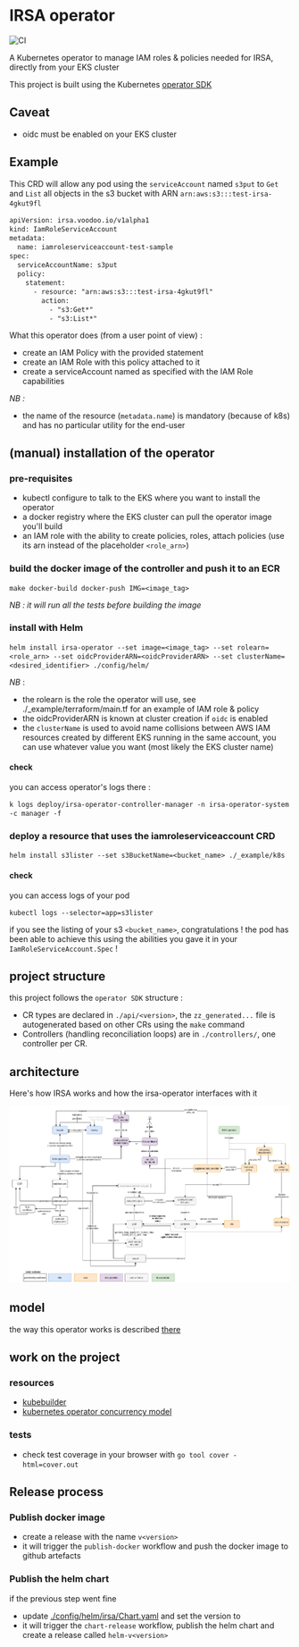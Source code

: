 # IRSA operator 

![CI](https://github.com/matthieuJacquot-voodoo/test-github-actions/actions/workflows/ci.yml/badge.svg)

A Kubernetes operator to manage IAM roles & policies needed for IRSA, directly from your EKS cluster

This project is built using the Kubernetes [operator SDK](https://sdk.operatorframework.io/)

## Caveat
- oidc must be enabled on your EKS cluster 

## Example

This CRD will allow any pod using the `serviceAccount` named `s3put` to `Get` and `List` all objects in the s3 bucket with ARN `arn:aws:s3:::test-irsa-4gkut9fl`

```
apiVersion: irsa.voodoo.io/v1alpha1
kind: IamRoleServiceAccount
metadata:
  name: iamroleserviceaccount-test-sample
spec:
  serviceAccountName: s3put
  policy: 
    statement:
      - resource: "arn:aws:s3:::test-irsa-4gkut9fl"
        action:
          - "s3:Get*"
          - "s3:List*"
```

What this operator does (from a user point of view) :
- create an IAM Policy with the provided statement
- create an IAM Role with this policy attached to it
- create a serviceAccount named as specified with the IAM Role capabilities

_NB :_  
- the name of the resource (`metadata.name`) is mandatory (because of k8s) and has no particular utility for the end-user

## (manual) installation of the operator

### pre-requisites
- kubectl configure to talk to the EKS where you want to install the operator
- a docker registry where the EKS cluster can pull the operator image you'll build
- an IAM role with the ability to create policies, roles, attach policies (use its arn instead of the placeholder `<role_arn>`)

### build the docker image of the controller and push it to an ECR

```
make docker-build docker-push IMG=<image_tag>
```

_NB : it will run all the tests before building the image_

### install with Helm 
```
helm install irsa-operator --set image=<image_tag> --set rolearn=<role_arn> --set oidcProviderARN=<oidcProviderARN> --set clusterName=<desired_identifier> ./config/helm/
```
_NB_ : 
- the rolearn is the role the operator will use, see ./_example/terraform/main.tf for an example of IAM role & policy
- the oidcProviderARN is known at cluster creation if `oidc` is enabled
- the `clusterName` is used to avoid name collisions between AWS IAM resources created by different EKS running in the same account, you can use whatever value you want (most likely the EKS cluster name)

#### check

you can access operator's logs there :
```
k logs deploy/irsa-operator-controller-manager -n irsa-operator-system -c manager -f
```

### deploy a resource that uses the iamroleserviceaccount CRD 

```
helm install s3lister --set s3BucketName=<bucket_name> ./_example/k8s
```

#### check 
you can access logs of your pod

```
kubectl logs --selector=app=s3lister
```

if you see the listing of your s3 `<bucket_name>`, congratulations ! the pod has been able to achieve this using the abilities you gave it in your `IamRoleServiceAccount.Spec` !

## project structure
this project follows the `operator SDK` structure : 
- CR types are declared in `./api/<version>`, the `zz_generated...` file is autogenerated based on other CRs using the `make` command
- Controllers (handling reconciliation loops) are in `./controllers/`, one controller per CR.

## architecture

Here's how IRSA works and how the irsa-operator interfaces with it

![](./_doc/architecture-diagram.png)

## model

the way this operator works is described [there](./_doc/model/IrsaOperator.pdf)

## work on the project

### resources
- [kubebuilder](https://book.kubebuilder.io/)
- [kubernetes operator concurrency model](https://openkruise.io/en-us/blog/blog2.html)

### tests
- check test coverage in your browser with `go tool cover -html=cover.out`

## Release process
### Publish docker image
- create a release with the name `v<version>`
- it will trigger the `publish-docker` workflow and push the docker image to github artefacts

### Publish the helm chart
if the previous step went fine
- update [./config/helm/irsa/Chart.yaml](./config/helm/irsa/Chart.yaml) and set the version to <version>
- it will trigger the `chart-release` workflow, publish the helm chart and create a release called `helm-v<version>`







